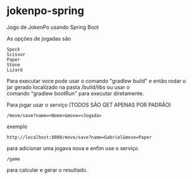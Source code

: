 # jokenpo-spring

Jogo de JokenPo usando Spring Boot

As opções de jogadas são

    Spock
    Scissor
    Paper
    Stone
    Lizard
    
Para executar voce pode usar o comando "gradlew build" e então rodar o jar gerado localizado na pasta /build/libs ou usar o   
comando "gradlew bootRun" para executar diretamente.

Para jogar usar o serviço (TODOS SÃO GET APENAS POR PADRÃO)
    
    /move/save?name=<Nome>&move=<Jogada>
exemplo
    
    http://localhost:8080/move/save?name=Gabriel&move=Paper
para adicionar uma jogava nova e enfim use o serviço

    /game
    
para calcular e gerar o resultado.
